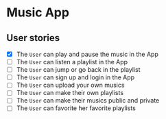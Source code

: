 # Music App

## User stories
- [x] The `User` can play and pause the music in the App
- [ ] The `User` can listen a playlist in the App
- [ ] The `User` can jump or go back in the playlist
- [ ] The `User` can sign up and login in the App
- [ ] The `User` can upload your own musics
- [ ] The `User` can make their own playlists
- [ ] The `User` can make their musics public and private
- [ ] The `User` can favorite her favorite playlists
